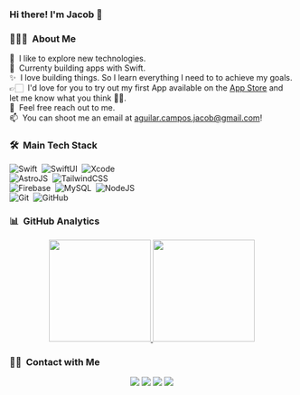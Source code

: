 ### Hi there! I'm Jacob 👋

<!--
**yeikobu/yeikobu** is a ✨ _special_ ✨ repository because its `README.md` (this file) appears on your GitHub profile.

Here are some ideas to get you started:

- 🔭 I’m currently working on ...
- 🌱 I’m currently learning ...
- 👯 I’m looking to collaborate on ...
- 🤔 I’m looking for help with ...
- 💬 Ask me about ...
- 📫 How to reach me: ...
- 😄 Pronouns: ...
- ⚡ Fun fact: ...
-->

### 👨🏻‍💻 &nbsp;About Me

🔭 &nbsp;I like to explore new technologies.\
🌱 &nbsp;Currenty building apps with Swift.\
✨ &nbsp;I love building things. So I learn everything I need to to achieve my goals.\
👉🏻 &nbsp;I'd love for you to try out my first App available on the [App Store](https://apps.apple.com/us/app/prend/id1672119135) and let me know what you think 🫶🏻.\
💬 &nbsp;Feel free reach out to me.\
📫 &nbsp;You can shoot me an email at aguilar.campos.jacob@gmail.com!


### 🛠 &nbsp;Main Tech Stack
![Swift](https://img.shields.io/badge/-Swift-333333?style=flat&logo=Swift)&nbsp;
![SwiftUI](https://img.shields.io/badge/-SwiftUI-333333?style=flat&logo=Apple)&nbsp;
![Xcode](https://img.shields.io/badge/-Xcode-333333?style=flat&logo=Xcode)&nbsp;\
![AstroJS](https://img.shields.io/badge/-AstroJS-333333?style=flat&logo=Astro)&nbsp;
![TailwindCSS](https://img.shields.io/badge/-TailwindCSS-333333?style=flat&logo=TailwindCSS)&nbsp;\
![Firebase](https://img.shields.io/badge/-firebase-333333?style=flat&logo=firebase)&nbsp;
![MySQL](https://img.shields.io/badge/-MySQL-333333?style=flat&logo=mysql)&nbsp;
![NodeJS](https://img.shields.io/badge/-NodeJS-333333?style=flat&logo=nodedotjs)&nbsp;\
![Git](https://img.shields.io/badge/-Git-333333?style=flat&logo=git)&nbsp;
![GitHub](https://img.shields.io/badge/-GitHub-333333?style=flat&logo=github)&nbsp;



### 📊 &nbsp;GitHub Analytics

<p align="center">
<a href="https://github.com/yeikobu/">
  <img height="180em" src="https://github-readme-stats-eight-theta.vercel.app/api?username=yeikobu&show_icons=true&theme=vue-dark&include_all_commits=true&count_private=true" />
  <img height="180em" src="https://github-readme-stats-eight-theta.vercel.app/api/top-langs/?username=yeikobu&layout=compact&exclude_lang=java+r&theme=vue-dark" />
</a>
</p>

### 🤝🏻 &nbsp;Contact with Me

<p align="center">
<a href="https://yeikobu.dev"><img src="https://img.shields.io/badge/-Portfolio-3423A6?style=flat-square&logo=Google-Chrome&logoColor=white"/></a>
<a href="https://www.linkedin.com/in/jacob-aguilar-campos-4b3406a4"><img src="https://img.shields.io/badge/-LinkedIn-0077B5?style=flat-square&logo=Linkedin&logoColor=white"/></a>
<a href="mailto:aguilar.campos.jacob@gmail.com"><img src="https://img.shields.io/badge/-mail-e00303?style=flat-square&logo=Gmail&logoColor=white"/></a>
<a href="https://www.instagram.com/yeikobu/"><img src="https://img.shields.io/badge/-Instagram-E4405F?style=flat-square&logo=Instagram&logoColor=white"/></a>
</p>
